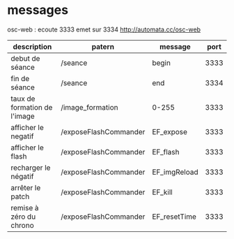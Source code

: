 messages
=======


osc-web : ecoute 3333 emet sur 3334
http://automata.cc/osc-web

description                               |  patern               | message       | port |
----------------------------------------- | --------------------- | ------------- | ---- |
debut de séance                           | /seance               | begin         | 3333 | 
fin de séance                             | /seance               | end           | 3334 |
taux de formation de l'image              | /image_formation      | 0-255         | 3333 |
afficher le negatif                       | /exposeFlashCommander | EF_expose     | 3333 |
afficher le flash                         | /exposeFlashCommander | EF_flash      | 3333 |
recharger le négatif                      | /exposeFlashCommander | EF_imgReload  | 3333 |   
arrêter le patch                          | /exposeFlashCommander | EF_kill       | 3333 |
remise à zéro du chrono                   | /exposeFlashCommander | EF_resetTime  | 3333 |
